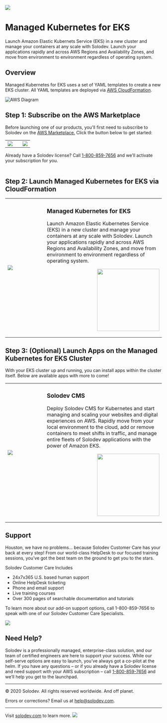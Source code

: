 <a href="#"><img src="https://raw.githubusercontent.com/solodev/aws/master/pages/images/Solodev_Lite_Header.jpg"/></a>

# Managed Kubernetes for EKS
Launch Amazon Elastic Kubernets Service (EKS) in a new cluster and manage your containers at any scale with Solodev. Launch your applications rapidly and across AWS Regions and Availability Zones, and move from environment to environment regardless of operating system.

## Overview
Managed Kubernetes for EKS uses a set of YAML templates to create a new EKS cluster. All YAML templates are deployed via <a href="http://docs.aws.amazon.com/AWSCloudFormation/latest/UserGuide/Welcome.html">AWS CloudFormation</a>.

![AWS Diagram](https://raw.githubusercontent.com/solodev/aws/master/pages/images/Solodev_EKS_Architecture.jpg)

## Step 1: Subscribe on the AWS Marketplace
Before launching one of our products, you'll first need to subscribe to Solodev on the <a href="https://aws.amazon.com/marketplace/pp/B07XV951M6">AWS Marketplace.</a> Click the button below to get started: 
<table>
	<tr>
		<td width="60%"><a href="https://aws.amazon.com/marketplace/pp/B07XV951M6"><img src="https://raw.githubusercontent.com/solodev/aws/master/pages/images/AWS_Marketplace_Logo.jpg" /></a></td>
		<td><a href="https://aws.amazon.com/marketplace/pp/B07XV951M6"><img src="https://raw.githubusercontent.com/solodev/aws/master/pages/images/Subscribe_Large.jpg" /></a></td>
	</tr>
</table>

Already have a Solodev license? Call <a href="tel:1.800.859.7656">1-800-859-7656</a> and we’ll activate your subscription for you.<br /><br />

## Step 2: Launch Managed Kubernetes for EKS via CloudFormation
<table>
	<tr>
		<td width="25%"><a href="pages/deploy-solodev-eks.md"><img src="https://raw.githubusercontent.com/solodev/aws/master/pages/images/amazon-eks-by-solodev.jpg" /></a></td>
		<td>
			<h3>Managed Kubernetes for EKS</h3>
			<p>Launch Amazon Elastic Kubernetes Service (EKS) in a new cluster and manage your containers at any scale with Solodev. Launch your applications rapidly and across AWS Regions and Availability Zones, and move from environment to environment regardless of operating system.</p>
			<p align="right"><a href="pages/deploy-solodev-eks.md"><img src="https://raw.githubusercontent.com/solodev/aws/master/pages/images/solodev-launch-btn.png" width="200" /></a></p>
		</td>
	</tr>
</table>

## Step 3: (Optional) Launch Apps on the Managed Kubernetes for EKS Cluster
With your EKS cluster up and running, you can install apps within the cluster itself. Below are available apps with more to come!
<table>
	<tr>
		<td width="25%"><a href="pages/deploy-solodev-cms.md"><img src="https://raw.githubusercontent.com/solodev/aws/master/pages/images/solodev-dcx-for-eks.jpg" /></a></td>
		<td>
			<h3>Solodev CMS</h3>
			<p>Deploy Solodev CMS for Kubernetes and start managing and scaling your websites and digital experiences on AWS. Rapidly move from your local environment to the cloud, add or remove containers to meet shifts in traffic, and manage entire fleets of Solodev applications with the power of Amazon EKS.</p>
			<p align="right"><a href="pages/deploy-solodev-cms.md"><img src="https://raw.githubusercontent.com/solodev/aws/master/pages/images/solodev-launch-btn.png" width="200" /></a></p>
		</td>
	</tr>
</table>

## Support
Houston, we have no problems… because Solodev Customer Care has your back at every step! From our world-class HelpDesk to our focused training sessions, you’ve got the best team on the ground to get you to the stars. 

Solodev Customer Care Includes
* 24x7x365 U.S. based human support
* Online HelpDesk ticketing
* Phone and email support
* Live training courses
* Over 300 pages of searchable documentation and tutorials

To learn more about our add-on support options, call 1-800-859-7656 to speak with one of our Solodev Customer Care Specialists.

<a href="https://www.solodev.com/features/support.stml"><img src="https://raw.githubusercontent.com/solodev/aws/master/pages/images/Solodev_Git_Support.jpg"/></a>

## Need Help?
Solodev is a professionally managed, enterprise-class solution, and our team of certified engineers are here to support your success. While our self-serve options are easy to launch, you’ve always got a co-pilot at the helm. If you have any questions – or if you already have a Solodev license and need support with your AWS subscription – call <a href="tel:1.800.859.7656">1-800-859-7656</a> and we’ll help you get to the launchpad.

---
© 2020 Solodev. All rights reserved worldwide. And off planet. 

Errors or corrections? Email us at help@solodev.com.

---
Visit [solodev.com](https://www.solodev.com/) to learn more. <img src="https://www.google-analytics.com/collect?v=1&tid=UA-3849724-1&cid=1&t=event&ec=github_aws&ea=main&cs=github&cm=github&cn=github_aws" />
